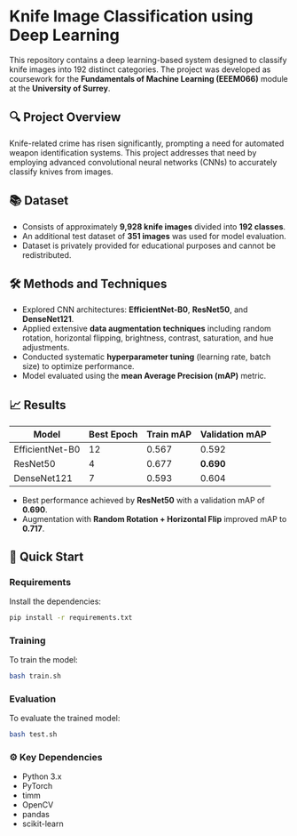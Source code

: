 # Knife Image Classification using Deep Learning

This repository contains a deep learning-based system designed to classify knife images into 192 distinct categories. The project was developed as coursework for the **Fundamentals of Machine Learning (EEEM066)** module at the **University of Surrey**.

## 🔍 Project Overview
Knife-related crime has risen significantly, prompting a need for automated weapon identification systems. This project addresses that need by employing advanced convolutional neural networks (CNNs) to accurately classify knives from images.

## 📚 Dataset
- Consists of approximately **9,928 knife images** divided into **192 classes**.
- An additional test dataset of **351 images** was used for model evaluation.
- Dataset is privately provided for educational purposes and cannot be redistributed.

## 🛠️ Methods and Techniques
- Explored CNN architectures: **EfficientNet-B0**, **ResNet50**, and **DenseNet121**.
- Applied extensive **data augmentation techniques** including random rotation, horizontal flipping, brightness, contrast, saturation, and hue adjustments.
- Conducted systematic **hyperparameter tuning** (learning rate, batch size) to optimize performance.
- Model evaluated using the **mean Average Precision (mAP)** metric.

## 📈 Results
| Model            | Best Epoch | Train mAP | Validation mAP |
|------------------|------------|-----------|----------------|
| EfficientNet-B0  | 12         | 0.567     | 0.592          |
| ResNet50         | 4          | 0.677     | **0.690**      |
| DenseNet121      | 7          | 0.593     | 0.604          |

- Best performance achieved by **ResNet50** with a validation mAP of **0.690**.
- Augmentation with **Random Rotation + Horizontal Flip** improved mAP to **0.717**.

## 🚀 Quick Start

### Requirements
Install the dependencies:
```bash
pip install -r requirements.txt
```

### Training
To train the model:
```bash
bash train.sh
```

### Evaluation
To evaluate the trained model:
```bash
bash test.sh
```




### ⚙️ Key Dependencies
- Python 3.x
- PyTorch
- timm
- OpenCV
- pandas
- scikit-learn



